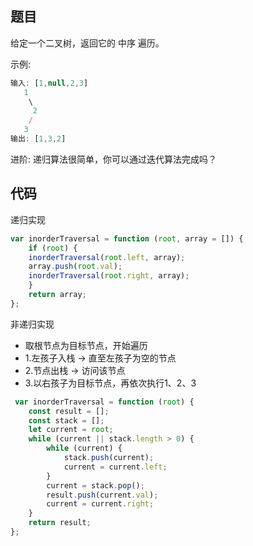 <!--
 * @Descripttion: 
 * @version: 1.0.0
 * @Author: jimmiezhou
 * @Date: 2020-01-03 15:45:22
 * @LastEditors  : jimmiezhou
 * @LastEditTime : 2020-01-03 15:57:24
 -->
## 题目

给定一个二叉树，返回它的 中序 遍历。

示例:

```js
输入: [1,null,2,3]
   1
    \
     2
    /
   3
输出: [1,3,2]
```

进阶: 递归算法很简单，你可以通过迭代算法完成吗？

## 代码

递归实现

```js
var inorderTraversal = function (root, array = []) {
    if (root) {
    inorderTraversal(root.left, array);
    array.push(root.val);
    inorderTraversal(root.right, array);
    }
    return array;
};
```

非递归实现

- 取根节点为目标节点，开始遍历
- 1.左孩子入栈 -> 直至左孩子为空的节点
- 2.节点出栈 -> 访问该节点
- 3.以右孩子为目标节点，再依次执行1、2、3

```js
 var inorderTraversal = function (root) {
    const result = [];
    const stack = [];
    let current = root;
    while (current || stack.length > 0) {
        while (current) {
            stack.push(current);
            current = current.left;
        }
        current = stack.pop();
        result.push(current.val);
        current = current.right;
    }
    return result;
};
```
